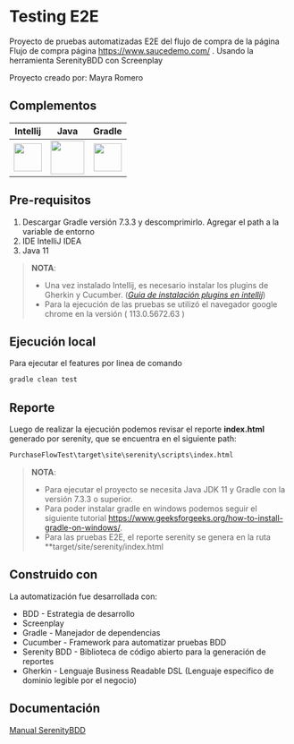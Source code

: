 # Testing E2E 

Proyecto de pruebas automatizadas E2E del flujo de compra de la página Flujo de compra página https://www.saucedemo.com/ . Usando la herramienta SerenityBDD con Screenplay 

Proyecto creado por: Mayra Romero


## Complementos
|**Intellij**|**Java**|**Gradle**| 
| :----: | :----: | :----: |
|[<img width="50" height="50" src="https://cdn.iconscout.com/icon/free/png-128/intellij-idea-569199.png">](https://www.jetbrains.com/es-es/idea/download/#section=windows)|[<img height="60" src="https://www.oracle.com/a/ocom/img/cb71-java-logo.png">](https://www.oracle.com/java/technologies/javase/javase-jdk8-downloads.html)|[<img height="50" src="https://gradle.org/images/gradle-knowledge-graph-logo.png?20170228">](https://gradle.org/releases/)|

## Pre-requisitos

1. Descargar Gradle versión 7.3.3 y descomprimirlo. Agregar el path a la variable de entorno
2. IDE IntelliJ IDEA
3. Java 11

> **NOTA**: 
> * Una vez instalado Intellij, es necesario instalar los plugins de Gherkin y Cucumber. (*[Guia de instalación plugins en intellij](https://www.jetbrains.com/help/idea/managing-plugins.html)*) 
> * Para la ejecución de las pruebas se utilizó el navegador google chrome en la versión ( 113.0.5672.63 )

## Ejecución local

Para ejecutar el features por linea de comando

```bash 
gradle clean test 
```

## Reporte
Luego de realizar la ejecución podemos revisar el reporte  **index.html**  generado por serenity, que se encuentra en el siguiente path:
```bash
PurchaseFlowTest\target\site\serenity\scripts\index.html
```


> **NOTA**:
> * Para ejecutar el proyecto se necesita Java JDK 11 y Gradle con la versión 7.3.3 o superior.
> * Para poder instalar gradle en windows podemos seguir el siguiente tutorial https://www.geeksforgeeks.org/how-to-install-gradle-on-windows/.
> * Para las pruebas E2E, el reporte serenity se genera en la ruta **target/site/serenity/index.html



## Construido con

La automatización fue desarrollada con: 
* BDD - Estrategia de desarrollo
* Screenplay 
* Gradle - Manejador de dependencias
* Cucumber - Framework para automatizar pruebas BDD
* Serenity BDD - Biblioteca de código abierto para la generación de reportes
* Gherkin - Lenguaje Business Readable DSL (Lenguaje especifico de dominio legible por el negocio)

## Documentación

[Manual SerenityBDD](https://pichincha.atlassian.net/wiki/spaces/CS/pages/2440757667/Manual+Arquetipo+SerenityBDD+ScreenPlay)